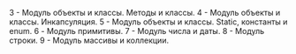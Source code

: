 3 - Модуль объекты и классы. Методы и классы.
4 - Модуль объекты и классы. Инкапсуляция.
5 - Модуль объекты и классы. Static, константы и enum.
6 - Модуль примитивы.
7 - Модуль числа и даты.
8 - Модуль строки.
9 - Модуль массивы и коллекции.
